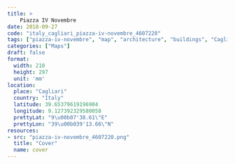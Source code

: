 ```yaml
---
title: > 
    Piazza IV Novembre
date: 2018-09-27
code: "italy_cagliari_piazza-iv-novembre_4607220"
tags: ["piazza-iv-novembre", "map", "architecture", "buildings", "Cagliari", "Italy"]
categories: ["Maps"]
draft: false
format:
  width: 210
  height: 297
  unit: 'mm'
location:
  place: "Cagliari"
  country: "Italy"
  latitude: 39.65379619196904
  longitude: 9.127392329580058
  prettyLat: "9\u00b07'38.61\"E"
  prettyLon: "39\u00b039'13.66\"N"
resources:
- src: "piazza-iv-novembre_4607220.png"
  title: "Cover"
  name: cover
---
```

